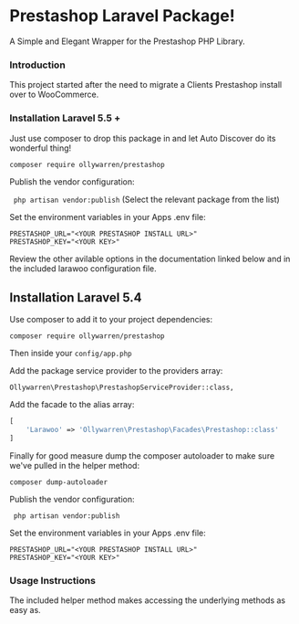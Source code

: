 # Prestashop Laravel Package!
A Simple and Elegant Wrapper for the Prestashop PHP Library.

### Introduction
This project started after the need to migrate a Clients Prestashop install over to WooCommerce.


### Installation Laravel 5.5 +
Just use composer to drop this package in and let Auto Discover do its wonderful thing!

```bash
composer require ollywarren/prestashop
```

Publish the vendor configuration:

``` php artisan vendor:publish``` (Select the relevant package from the list)

Set the environment variables in your Apps .env file:

```
PRESTASHOP_URL="<YOUR PRESTASHOP INSTALL URL>"
PRESTASHOP_KEY="<YOUR KEY>"
```

Review the other avilable options in the documentation linked below and in the included larawoo configuration file.

## Installation Laravel 5.4

Use composer to add it to your project dependencies:

``` composer require ollywarren/prestashop ```


Then inside your ```config/app.php```


Add the package service provider to the providers array:

``` Ollywarren\Prestashop\PrestashopServiceProvider::class, ```

Add the facade to the alias array:

```php
[
    'Larawoo' => 'Ollywarren\Prestashop\Facades\Prestashop::class'
]
 ```

Finally for good measure dump the composer autoloader to make sure we've pulled in the helper method:

``` composer dump-autoloader ```

Publish the vendor configuration:

``` php artisan vendor:publish```

Set the environment variables in your Apps .env file:

```
PRESTASHOP_URL="<YOUR PRESTASHOP INSTALL URL>"
PRESTASHOP_KEY="<YOUR KEY>"
```

### Usage Instructions

The included helper method makes accessing the underlying methods as easy as.



